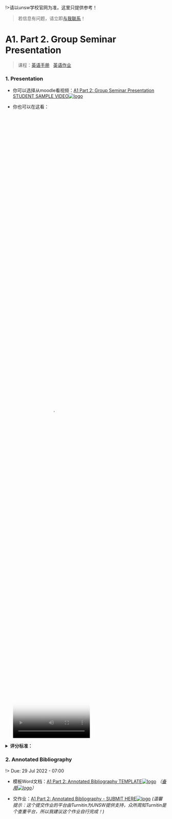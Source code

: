 !>请以unsw学校官网为准，这里只提供参考！ 

>若信息有问题，请立即[与我联系](/help/?id=关于我)！

# A1. Part 2. Group Seminar Presentation

>课程：[英语手册](/DPGE1001/) &nbsp; [英语作业](/homework/DPGE1001/)

### 1. Presentation

  * 你可以选择从moodle看视频：[A1 Part 2: Group Seminar Presentation STUDENT SAMPLE VIDEO![logo](../../../../../logosvg01.svg)](https://moodle.telt.unsw.edu.au/mod/resource/view.php?id=4551470)
  * 你也可以在这看：

    <video src="https://unsw.cdn.t.bigtomcat.com/unsw_docs/2022/2022T2/2022T2_DPGE1001/video/gsp_student_samples.mp4" controls controlslist="nodownload" width="50%" height="50%" poster="/file/black.jpg">此处应该有个视频，但是你现在用的浏览器好像不支持哦！换个浏览器试试</video>

  <details>
  <summary><b>评分标准：</b></summary>
   <p><img src="/homework/DPGE1001/work/work05_A1Part2_Group_Seminar_Presentation/file/CAL%201%20A1%20Part%202%20Group%20Seminar%20Presentation_Feedback%20Report-1.png" alt="logo" width="800">
  <img src="/homework/DPGE1001/work/work05_A1Part2_Group_Seminar_Presentation/file/CAL%201%20A1%20Part%202%20Group%20Seminar%20Presentation_Feedback%20Report-2.png" alt="logo" width="800"></p>
  </details>

### 2. Annotated Bibliography

!> Due: 29 Jul 2022 - 07:00

  * 模板Word文档：[A1 Part 2: Annotated Bibliography TEMPLATE![logo](../../../../../logosvg01.svg)](https://moodle.telt.unsw.edu.au/mod/resource/view.php?id=4551472) _（[备用![logo](../../../../../logosvg01.svg)](https://unsw.cdn.t.bigtomcat.com/unsw_docs/2022/2022T2/2022T2_DPGE1001/docs/A1%20Part%202%20Group%20Seminar%20Presentation%20Annotated%20Bibliography%20TEMPLATE.docx)）_

  * 交作业：[A1 Part 2: Annotated Bibliography - SUBMIT HERE![logo](../../../../../logosvg01.svg)](https://moodle.telt.unsw.edu.au/mod/turnitintooltwo/view.php?id=4630025) _(温馨提示：这个提交作业的平台由Turnitin为UNSW提供支持，众所周知Turnitin是个查重平台，所以我建议这个作业自行完成！)_